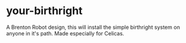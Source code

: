 # your-birthright
A Brenton Robot design, this will install the simple birthright system on anyone in it's path. Made especially for Celicas.
